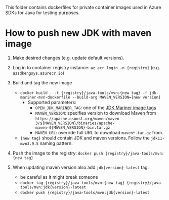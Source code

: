 This folder contains dockerfiles for private container images used in Azure SDKs for Java for testing purposes.

# How to push new JDK with maven image

1. Make desired changes (e.g. update default versions).
2. Log in to container registry instance: `az acr login -n {registry}` (e.g. `azsdkengsys.azurecr.io`)

3. Build and tag the new image

   * `docker build . -t {registry}/java-tools/mvn:{new tag} -f jdk-mariner-mvn-dockerfile --build-arg MAVEN_VERSION={new version}`
     * Supported parameters:
       * `OPEN_JDK_MARINER_TAG`: one of the [JDK Mariner image tags](https://learn.microsoft.com/java/openjdk/containers#linux-based-images)
       * `MAVEN_VERSION`: specifies version to download Maven from `https://apache.osuosl.org/maven/maven-3/${MAVEN_VERSION}/binaries/apache-maven-${MAVEN_VERSION}-bin.tar.gz`
       * `MAVEN_URL`: override full URL to download `maven*.tar.gz` from.
   * `{new tag}` should contain JDK and maven versions. Follow the `jdk11-mvn3.9.5` naming pattern.

4. Push the image to the registry: `docker push {registry}/java-tools/mvn:{new tag}`

5. When updating maven version also add `jdk{version}-latest` tag:

   * be careful as it might break someone
   * `docker tag {registry}/java-tools/mvn:{new tag} {registry}/java-tools/mvn:jdk{version}-latest`
   * `docker push {registry}/java-tools/mvn:jdk{version}-latest`
